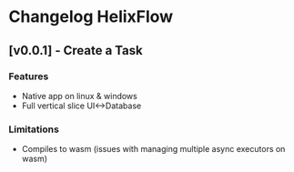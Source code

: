 # Changelog HelixFlow

## [v0.0.1] - Create a Task

### Features

- Native app on linux & windows
- Full vertical slice UI<->Database

### Limitations

- Compiles to wasm (issues with managing multiple async executors on wasm)
